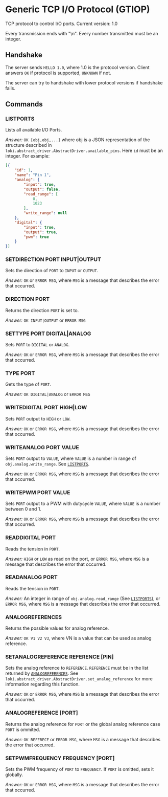 # Generic TCP I/O Protocol (GTIOP)

TCP protocol to control I/O ports.
Current version: 1.0

Every transmission ends with "\n". Every number transmitted must be an integer.

## Handshake

The server sends `HELLO 1.0`, where 1.0 is the protocol version.
Client answers `OK` if protocol is supported, `UNKNOWN` if not.

The server can try to handshake with lower protocol versions if handshake fails.

## Commands

### LISTPORTS

Lists all available I/O Ports.

*Answer:* `OK [obj,obj,...]` where obj is a JSON representation of the structure described in `loki.abstract_driver.AbstractDriver.available_pins`. Here `id` must be an integer. For example:
```json
[{
    "id": 1,
    "name": "Pin 1",
    "analog": {
        "input": true,
        "output": false,
        "read_range": [
            0,
            1023
        ],
        "write_range": null
    },
    "digital": {
        "input": true,
        "output": true,
        "pwm": true
    }
}]
```

### SETDIRECTION PORT INPUT|OUTPUT

Sets the direction of `PORT` to `INPUT` or `OUTPUT`.

*Answer:* `OK` or `ERROR MSG`, where `MSG` is a message that describes the error that occurred.

### DIRECTION PORT

Returns the direction `PORT` is set to.

*Answer:* `OK INPUT|OUTPUT` or `ERROR MSG`

### SETTYPE PORT DIGITAL|ANALOG

Sets `PORT` to `DIGITAL` or `ANALOG`.

*Answer:* `OK` or `ERROR MSG`, where `MSG` is a message that describes the error that occurred.

### TYPE PORT

Gets the type of `PORT`.

*Answer:* `OK DIGITAL|ANALOG` or `ERROR MSG`

### WRITEDIGITAL PORT HIGH|LOW

Sets `PORT` output to `HIGH` or `LOW`.

*Answer:* `OK` or `ERROR MSG`, where `MSG` is a message that describes the error that occurred.

### WRITEANALOG PORT VALUE

Sets `PORT` output to `VALUE`, where `VALUE` is a number in range of `obj.analog.write_range`. See [`LISTPORTS`](#LISTPORTS).

*Answer:* `OK` or `ERROR MSG`, where `MSG` is a message that describes the error that occurred.

### WRITEPWM PORT VALUE

Sets `PORT` output to a PWM with dutycycle `VALUE`, where `VALUE` is a number between 0 and 1.

*Answer:* `OK` or `ERROR MSG`, where `MSG` is a message that describes the error that occurred.

### READDIGITAL PORT

Reads the tension in `PORT`.

*Answer:* `HIGH` or `LOW` as read on the port, or `ERROR MSG`, where `MSG` is a message that describes the error that occurred.

### READANALOG PORT

Reads the tension in `PORT`.

*Answer:* An integer in range of `obj.analog.read_range` (See [`LISTPORTS`](#LISTPORTS)), or `ERROR MSG`, where `MSG` is a message that describes the error that occurred.

### ANALOGREFERENCES

Returns the possible values for analog reference.

*Answer:* `OK V1 V2 V3`, where VN is a value that can be used as
analog reference.

### SETANALOGREFERENCE REFERENCE [PIN]

Sets the analog reference to `REFERENCE`. `REFERENCE` must be in the list returned by [`ANALOGREFERENCES`](#ANALOGREFERENCES). See `loki.abstract_driver.AbstractDriver.set_analog_reference` for more information regarding this function.

*Answer:* `OK` or `ERROR MSG`, where `MSG` is a message that describes the error that occurred.

### ANALOGREFERENCE [PORT]

Returns the analog reference for `PORT` or the global analog reference case `PORT` is ommited.

*Answer:* `OK REFERECE` or `ERROR MSG`, where `MSG` is a message that describes the error that occurred.

### SETPWMFREQUENCY FREQUENCY [PORT]

Sets the PWM frequency of `PORT` to `FREQUENCY`. If `PORT` is omitted, sets it globally.

*Answer:* `OK` or `ERROR MSG`, where `MSG` is a message that describes the error that occurred.

